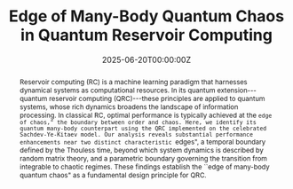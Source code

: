 ---
title: "Edge of Many-Body Quantum Chaos in Quantum Reservoir Computing"
authors:
- admin
- Yukitoshi Motome
date: "2025-06-20T00:00:00Z"
doi: "10.48550/arXiv.2506.1754"

# Schedule page publish date (NOT publication's date).
# publishDate: "2017-01-01T00:00:00Z"

# Publication type.
# Accepts a single type but formatted as a YAML list (for Hugo requirements).
# Enter a publication type from the CSL standard.
publication_types: ["preprint"]

# Publication name and optional abbreviated publication name.
publication: "arXiv"
publication_short: "arXiv:2506.17547"

abstract: Reservoir computing (RC) is a machine learning paradigm that harnesses dynamical systems as computational resources. In its quantum extension---quantum reservoir computing (QRC)---these principles are applied to quantum systems, whose rich dynamics broadens the landscape of information processing. In classical RC, optimal performance is typically achieved at the ``edge of chaos," the boundary between order and chaos. Here, we identify its quantum many-body counterpart using the QRC implemented on the celebrated Sachdev-Ye-Kitaev model. Our analysis reveals substantial performance enhancements near two distinct characteristic ``edges", a temporal boundary defined by the Thouless time, beyond which system dynamics is described by random matrix theory, and a parametric boundary governing the transition from integrable to chaotic regimes. These findings establish the ``edge of many-body quantum chaos" as a fundamental design principle for QRC.

# Summary. An optional shortened abstract.
#summary: Lorem ipsum dolor sit amet, consectetur adipiscing elit. Duis posuere tellus ac convallis placerat. Proin tincidunt magna sed ex sollicitudin condimentum.

tags:
- Reservoir Computing
featured: false

# links:
# - name: ""
#   url: ""
url_pdf: https://arxiv.org/pdf/2506.17547
url_code: ''
url_dataset: ''
url_poster: ''
url_project: ''
url_slides: ''
url_source: ''
url_video: ''

# Featured image
# To use, add an image named `featured.jpg/png` to your page's folder. 
image:
  caption: ''
  focal_point: ""
  preview_only: false

# Associated Projects (optional).
#   Associate this publication with one or more of your projects.
#   Simply enter your project's folder or file name without extension.
#   E.g. `internal-project` references `content/project/internal-project/index.md`.
#   Otherwise, set `projects: []`.
projects: []

# Slides (optional).
#   Associate this publication with Markdown slides.
#   Simply enter your slide deck's filename without extension.
#   E.g. `slides: "example"` references `content/slides/example/index.md`.
#   Otherwise, set `slides: ""`.

# slides: example
---